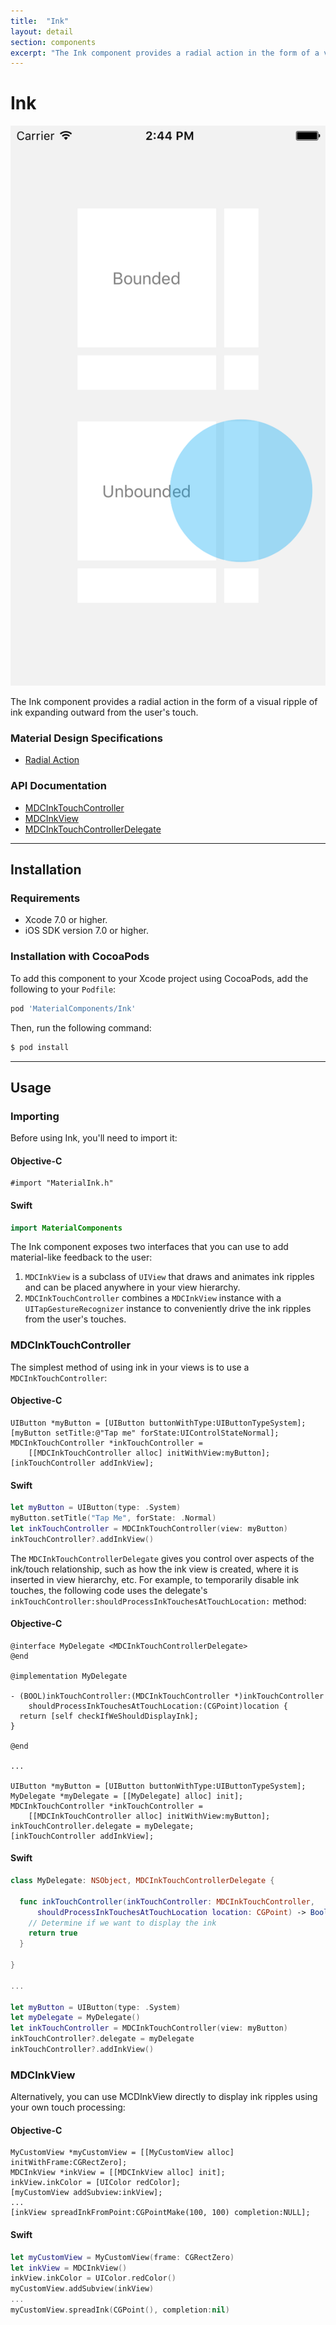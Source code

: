 ```yaml
---
title:  "Ink"
layout: detail
section: components
excerpt: "The Ink component provides a radial action in the form of a visual ripple of ink expanding outward from the user's touch."
---
```

# Ink

![Ink](docs/assets/ink_screenshot.png)
<!--{: .ios-screenshot .right }-->

The Ink component provides a radial action in the form of a visual ripple of ink expanding
outward from the user's touch.
<!--{: .intro }-->

### Material Design Specifications

<ul class="icon-list">
  <li class="icon-link"><a href="https://www.google.com/design/spec/animation/responsive-interaction.html#responsive-interaction-radial-action">Radial Action</a></li>
</ul>

### API Documentation

<ul class="icon-list">
  <li class="icon-link"><a href="apidocs/Classes/MDCInkTouchController.html">MDCInkTouchController</a></li>
  <li class="icon-link"><a href="apidocs/Classes/MDCInkView.html">MDCInkView</a></li>
  <li class="icon-link"><a href="apidocs/Protocols/MDCInkTouchControllerDelegate.html">MDCInkTouchControllerDelegate</a></li>
</ul>


- - -

## Installation

### Requirements

- Xcode 7.0 or higher.
- iOS SDK version 7.0 or higher.

### Installation with CocoaPods

To add this component to your Xcode project using CocoaPods, add the following to your `Podfile`:

~~~ bash
pod 'MaterialComponents/Ink'
~~~

Then, run the following command:

~~~ bash
$ pod install
~~~


- - -

## Usage

### Importing

Before using Ink, you'll need to import it:

<!--<div class="material-code-render" markdown="1">-->
#### Objective-C

~~~ objc
#import "MaterialInk.h"
~~~

#### Swift
~~~ swift
import MaterialComponents
~~~

<!--</div>-->

The Ink component exposes two interfaces that you can use to add material-like
feedback to the user:

1. `MDCInkView` is a subclass of `UIView` that draws and animates ink ripples
and can be placed anywhere in your view hierarchy.
2. `MDCInkTouchController` combines a `MDCInkView` instance with a
`UITapGestureRecognizer` instance to conveniently drive the ink ripples from the
user's touches.

### MDCInkTouchController

The simplest method of using ink in your views is to use a
`MDCInkTouchController`:

<!--<div class="material-code-render" markdown="1">-->

#### Objective-C
~~~ objc
UIButton *myButton = [UIButton buttonWithType:UIButtonTypeSystem];
[myButton setTitle:@"Tap me" forState:UIControlStateNormal];
MDCInkTouchController *inkTouchController =
    [[MDCInkTouchController alloc] initWithView:myButton];
[inkTouchController addInkView];
~~~

#### Swift
~~~ swift
let myButton = UIButton(type: .System)
myButton.setTitle("Tap Me", forState: .Normal)
let inkTouchController = MDCInkTouchController(view: myButton)
inkTouchController?.addInkView()
~~~

<!--</div>-->



The `MDCInkTouchControllerDelegate` gives you control over aspects of the
ink/touch relationship, such as how the ink view is created, where it is
inserted in view hierarchy, etc. For example, to temporarily disable ink
touches, the following code uses the delegate's
`inkTouchController:shouldProcessInkTouchesAtTouchLocation:` method:

<!--<div class="material-code-render" markdown="1">-->

#### Objective-C
~~~ objc
@interface MyDelegate <MDCInkTouchControllerDelegate>
@end

@implementation MyDelegate

- (BOOL)inkTouchController:(MDCInkTouchController *)inkTouchController
    shouldProcessInkTouchesAtTouchLocation:(CGPoint)location {
  return [self checkIfWeShouldDisplayInk];
}

@end

...

UIButton *myButton = [UIButton buttonWithType:UIButtonTypeSystem];
MyDelegate *myDelegate = [[MyDelegate] alloc] init];
MDCInkTouchController *inkTouchController =
    [[MDCInkTouchController alloc] initWithView:myButton];
inkTouchController.delegate = myDelegate;
[inkTouchController addInkView];

~~~

#### Swift
~~~ swift
class MyDelegate: NSObject, MDCInkTouchControllerDelegate {

  func inkTouchController(inkTouchController: MDCInkTouchController,
      shouldProcessInkTouchesAtTouchLocation location: CGPoint) -> Bool {
    // Determine if we want to display the ink
    return true
  }

}

...

let myButton = UIButton(type: .System)
let myDelegate = MyDelegate()
let inkTouchController = MDCInkTouchController(view: myButton)
inkTouchController?.delegate = myDelegate
inkTouchController?.addInkView()

~~~

<!--</div>-->

### MDCInkView

Alternatively, you can use MCDInkView directly to display ink ripples using your
own touch processing:

<!--<div class="material-code-render" markdown="1">-->

#### Objective-C
~~~ objc
MyCustomView *myCustomView = [[MyCustomView alloc] initWithFrame:CGRectZero];
MDCInkView *inkView = [[MDCInkView alloc] init];
inkView.inkColor = [UIColor redColor];
[myCustomView addSubview:inkView];
...
[inkView spreadInkFromPoint:CGPointMake(100, 100) completion:NULL];
~~~

#### Swift
~~~ swift
let myCustomView = MyCustomView(frame: CGRectZero)
let inkView = MDCInkView()
inkView.inkColor = UIColor.redColor()
myCustomView.addSubview(inkView)
...
myCustomView.spreadInk(CGPoint(), completion:nil)
~~~

<!--</div>-->
